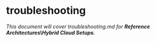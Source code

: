 # troubleshooting

_This document will cover troubleshooting.md for **Reference Architectures\Hybrid Cloud Setups**._
